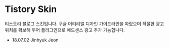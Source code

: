 # Tistory Skin 

티스토리 블로그 스킨입니다.
구글 머티리얼 디자인 가이드라인을 따랐으며 적절한 광고 위치를 확보해 두어 플러그인으로 애드센스 광고 추가 가능합니다.

- 18.07.02 Jinhyuk Jeon